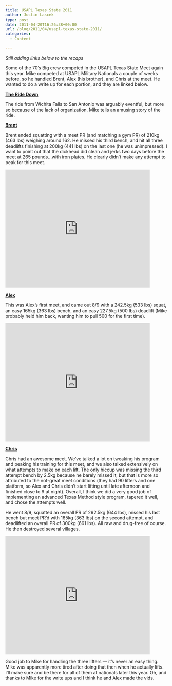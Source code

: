 ```yaml
---
title: USAPL Texas State 2011
author: Justin Lascek
type: post
date: 2011-04-20T16:26:38+00:00
url: /blog/2011/04/usapl-texas-state-2011/
categories:
  - Content

---
```

_Still adding links below to the recaps_
  
Some of the 70&#8217;s Big crew competed in the USAPL Texas State Meet again this year. Mike competed at USAPL Military Nationals a couple of weeks before, so he handled Brent, Alex (his brother), and Chris at the meet. He wanted to do a write up for each portion, and they are linked below.
  

  
**[The Ride Down][1]**
  
The ride from Wichita Falls to San Antonio was arguably eventful, but more so because of the lack of organization. Mike tells an amusing story of the ride.
  

  
**[Brent][2]**
  
Brent ended squatting with a meet PR (and matching a gym PR) of 210kg (463 lbs) weighing around 162. He missed his third bench, and hit all three deadlifts finishing at 200kg (441 lbs) on the last one (he was unimpressed). I want to point out that the dickhead did clean and jerks two days before the meet at 265 pounds&#8230;with iron plates. He clearly didn&#8217;t make any attempt to peak for this meet.
  
<iframe title="YouTube video player" width="450" height="368" src="http://www.youtube.com/embed/1LP2h9gCir8" frameborder="0" allowfullscreen></iframe>
  

  
**[Alex][3]**
  
This was Alex&#8217;s first meet, and came out 8/9 with a 242.5kg (533 lbs) squat, an easy 165kg (363 lbs) bench, and an easy 227.5kg (500 lbs) deadlift (Mike probably held him back, wanting him to pull 500 for the first time).
  
<iframe title="YouTube video player" width="450" height="368" src="http://www.youtube.com/embed/kb57fJVkXYQ" frameborder="0" allowfullscreen></iframe>
  

  
**[Chris][4]**
  
Chris had an awesome meet. We&#8217;ve talked a lot on tweaking his program and peaking his training for this meet, and we also talked extensively on what attempts to make on each lift. The only hiccup was missing the third attempt bench by 2.5kg because he barely missed it, but that is more so attributed to the not-great meet conditions (they had 90 lifters and one platform, so Alex and Chris didn&#8217;t start lifting until late afternoon and finished close to 9 at night). Overall, I think we did a very good job of implementing an advanced Texas Method style program, tapered it well, and chose the attempts well.
  

   
He went 8/9, squatted an overall PR of 292.5kg (644 lbs), missed his last bench but meet PR&#8217;d with 165kg (363 lbs) on the second attempt, and deadlifted an overall PR of 300kg (661 lbs). All raw and drug-free of course. He then destroyed several villages.
  
<iframe title="YouTube video player" width="450" height="368" src="http://www.youtube.com/embed/7GHDyhk2rOQ" frameborder="0" allowfullscreen></iframe>
  

  
Good job to Mike for handling the three lifters &#8212; it&#8217;s never an easy thing. Mike was apparently more tired after doing that then when he actually lifts. I&#8217;ll make sure and be there for all of them at nationals later this year. Oh, and thanks to Mike for the write ups and I think he and Alex made the vids.

 [1]: http://wp.me/PEKxw-12j
 [2]: http://wp.me/PEKxw-12m
 [3]: http://wp.me/PEKxw-12r
 [4]: http://wp.me/PEKxw-12u
